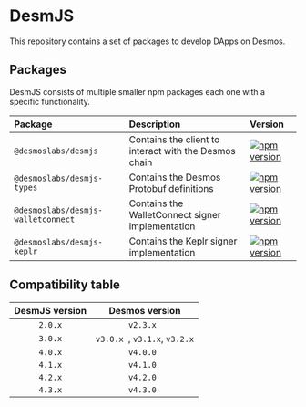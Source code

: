 # DesmJS

This repository contains a set of packages to develop DApps on Desmos.

## Packages

DesmJS consists of multiple smaller npm packages each one with a specific functionality.

| Package                            | Description                                           | Version                                                                                                                                             |  
|:-----------------------------------|:------------------------------------------------------|:----------------------------------------------------------------------------------------------------------------------------------------------------|
| `@desmoslabs/desmjs`               | Contains the client to interact with the Desmos chain | [![npm version](https://img.shields.io/npm/v/@desmoslabs/desmjs.svg)](https://www.npmjs.com/package/@desmoslabs/desmjs)                             |
| `@desmoslabs/desmjs-types`         | Contains the Desmos Protobuf definitions              | [![npm version](https://img.shields.io/npm/v/@desmoslabs/desmjs-types.svg)](https://www.npmjs.com/package/@desmoslabs/desmjs-types)                 |
| `@desmoslabs/desmjs-walletconnect` | Contains the WalletConnect signer implementation      | [![npm version](https://img.shields.io/npm/v/@desmoslabs/desmjs-walletconnect.svg)](https://www.npmjs.com/package/@desmoslabs/desmjs-walletconnect) |
| `@desmoslabs/desmjs-keplr` | Contains the Keplr signer implementation      | [![npm version](https://img.shields.io/npm/v/@desmoslabs/desmjs-keplr.svg)](https://www.npmjs.com/package/@desmoslabs/desmjs-keplr) |

## Compatibility table

| DesmJS version |        Desmos version         | 
|:--------------:|:-----------------------------:|
|    `2.0.x`     |           `v2.3.x `           |
|    `3.0.x`     | `v3.0.x `, `v3.1.x`, `v3.2.x` |
|    `4.0.x`     |           `v4.0.0 `           |
|    `4.1.x`     |           `v4.1.0 `           |
|    `4.2.x`     |           `v4.2.0 `           |
|    `4.3.x`     |           `v4.3.0 `           |
